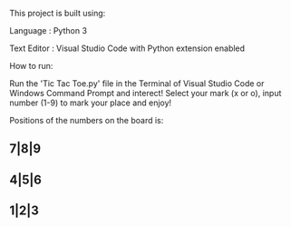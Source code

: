 This project is built using:

Language : Python 3

Text Editor : Visual Studio Code with Python extension enabled



How to run:

Run the 'Tic Tac Toe.py' file in the Terminal of Visual Studio Code or Windows Command Prompt and interect! Select your mark (x or o), input number (1-9) to mark your place and enjoy!


Positions of the numbers on the board is:

7|8|9
-----
4|5|6
-----
1|2|3
-----
